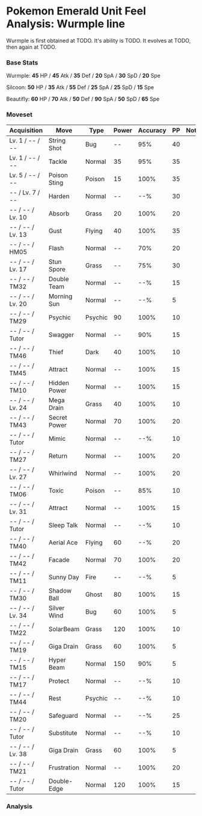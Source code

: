 # Pokemon Emerald Unit Feel Analysis: Wurmple line

Wurmple is first obtained at TODO. It's ability is TODO. It evolves at TODO, then again at TODO.

### Base Stats

Wurmple: **45** HP / **45** Atk / **35** Def / **20** SpA / **30** SpD / **20** Spe

Silcoon: **50** HP / **35** Atk / **55** Def / **25** SpA / **25** SpD / **15** Spe

Beautifly: **60** HP / **70** Atk / **50** Def / **90** SpA / **50** SpD / **65** Spe

### Moveset

|Acquisition     |Move        |Type   |Power|Accuracy|PP |Notes                    |
|---             |---         |---    |---  |---     |---|---                      |
|Lv. 1 / -- / -- |String Shot |Bug    |--   |95%     |40 |                         |
|Lv. 1 / -- / -- |Tackle      |Normal |35   |95%     |35 |                         |
|Lv. 5 / -- / -- |Poison Sting|Poison |15   |100%    |35 |                         |
|-- / Lv. 7 / -- |Harden      |Normal |--   |--%     |30 |                         |
|-- / -- / Lv. 10|Absorb      |Grass  |20   |100%    |20 |                         |
|-- / -- / Lv. 13|Gust        |Flying |40   |100%    |35 |                         |
|-- / -- / HM05  |Flash       |Normal |--   |70%     |20 |                         |
|-- / -- / Lv. 17|Stun Spore  |Grass  |--   |75%     |30 |                         |
|-- / -- / TM32  |Double Team |Normal |--   |--%     |15 |                         |
|-- / -- / Lv. 20|Morning Sun |Normal |--   |--%     |5  |                         |
|-- / -- / TM29  |Psychic     |Psychic|90   |100%    |10 |                         |
|-- / -- / Tutor |Swagger     |Normal |--   |90%     |15 |                         |
|-- / -- / TM46  |Thief       |Dark   |40   |100%    |10 |                         |
|-- / -- / TM45  |Attract     |Normal |--   |100%    |15 |                         |
|-- / -- / TM10  |Hidden Power|Normal |--   |100%    |15 |                         |
|-- / -- / Lv. 24|Mega Drain  |Grass  |40   |100%    |10 |                         |
|-- / -- / TM43  |Secret Power|Normal |70   |100%    |20 |                         |
|-- / -- / Tutor |Mimic       |Normal |--   |--%     |10 |                         |
|-- / -- / TM27  |Return      |Normal |--   |100%    |20 |                         |
|-- / -- / Lv. 27|Whirlwind   |Normal |--   |100%    |20 |                         |
|-- / -- / TM06  |Toxic       |Poison |--   |85%     |10 |                         |
|-- / -- / Lv. 31|Attract     |Normal |--   |100%    |15 |                         |
|-- / -- / Tutor |Sleep Talk  |Normal |--   |--%     |10 |                         |
|-- / -- / TM40  |Aerial Ace  |Flying |60   |--%     |20 |                         |
|-- / -- / TM42  |Facade      |Normal |70   |100%    |20 |                         |
|-- / -- / TM11  |Sunny Day   |Fire   |--   |--%     |5  |                         |
|-- / -- / TM30  |Shadow Ball |Ghost  |80   |100%    |15 |                         |
|-- / -- / Lv. 34|Silver Wind |Bug    |60   |100%    |5  |                         |
|-- / -- / TM22  |SolarBeam   |Grass  |120  |100%    |10 |                         |
|-- / -- / TM19  |Giga Drain  |Grass  |60   |100%    |5  |                         |
|-- / -- / TM15  |Hyper Beam  |Normal |150  |90%     |5  |                         |
|-- / -- / TM17  |Protect     |Normal |--   |--%     |10 |                         |
|-- / -- / TM44  |Rest        |Psychic|--   |--%     |10 |                         |
|-- / -- / TM20  |Safeguard   |Normal |--   |--%     |25 |                         |
|-- / -- / Tutor |Substitute  |Normal |--   |--%     |10 |                         |
|-- / -- / Lv. 38|Giga Drain  |Grass  |60   |100%    |5  |                         |
|-- / -- / TM21  |Frustration |Normal |--   |100%    |20 |                         |
|-- / -- / Tutor |Double-Edge |Normal |120  |100%    |15 |                         |

### Analysis